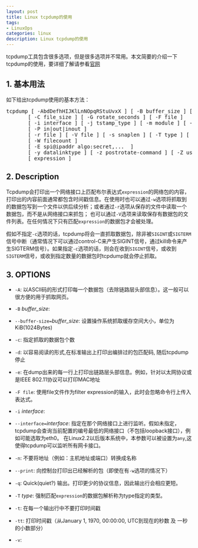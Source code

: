 ```yaml
---
layout: post
title: Linux tcpdump的使用
tags:
- LinuxOps
categories: linux
description: Linux tcpdump的使用
---
```



tcpdump工具包含很多选项，但是很多选项并不常用。本文简要的介绍一下tcpdump的使用，要详细了解请参看[官网](http://www.tcpdump.org/manpages/tcpdump.1.html)


<!-- more -->


## 1. 基本用法

如下给出tcpdump使用的基本方法：
<pre>
tcpdump [ -AbdDefhHIJKlLnNOpqRStuUvxX ] [ -B buffer_size ] [ -c count ]
       [ -C file_size ] [ -G rotate_seconds ] [ -F file ]
       [ -i interface ] [ -j tstamp_type ] [ -m module ] [ -M secret ]
       [ -P in|out|inout ]
       [ -r file ] [ -V file ] [ -s snaplen ] [ -T type ] [ -w file ]
       [ -W filecount ]
       [ -E spi@ipaddr algo:secret,...  ]
       [ -y datalinktype ] [ -z postrotate-command ] [ -Z user ]
       [ expression ]
</pre>

## 2. Description

Tcpdump会打印出一个网络接口上匹配布尔表达式```expression```的网络包的内容，打印出的内容前面通常都包含时间戳信息。在使用时也可以通过```-w```选项将抓取到的数据包写到一个文件以供后续分析；或者通过```-r```选项从保存的文件中读取一个数据包，而不是从网络接口来抓包； 也可以通过```-V```选项来读取保存有数据包的文件列表。在任何情况下只有匹配```expression```的数据包才会被处理。

假如不指定```-c```选项的话，tcpdump将会一直抓取数据包，除非被```SIGINT```或```SIGTERM```信号中断（通常情况下可以通过control-C来产生SIGINT信号，通过kill命令来产生SIGTERM信号）。如果指定```-c```选项的话，则会在收到```SIGINT```信号，或收到```SIGTERM```信号，或收到指定数量的数据包时tcpdump就会停止抓取。


## 3. OPTIONS
* ```-A```: 以ASCII码的形式打印每一个数据包（去除链路层头部信息）。这一般可以很方便的用于抓取网页。

* ```-B``` *buffer_size*:

* ```--buffer-size=```*buffer_size*: 设置操作系统抓取缓存空间大小，单位为KiB(1024Bytes)


* ```-c```: 指定抓取的数据包个数

* ```-d```: 以容易阅读的形式,在标准输出上打印出编排过的包匹配码, 随后tcpdump停止

* ```-e```: 在dump出来的每一行上打印出链路层头部信息。例如，针对以太网协议或是IEEE 802.11协议可以打印MAC地址

* ```-F file```: 使用file文件作为filter expression的输入，此时会忽略命令行上传入表达式。

* ```-i``` *interface*:
* ```--interface=```*interface*: 指定在那个网络接口上进行监听。假如未指定，tcpdump会查询当前配置的编号最低的网络接口（不包括loopback接口），例如可能选取为eth0。 在Linux2.2以后版本系统中，本参数可以被设置为```any```,这使得tcpdump可以监听所有网卡接口。

* ```-n```: 不要将地址（例如：主机地址或端口）转换成名称

* ```--print```: 向控制台打印出已经解析的包（即使在有```-w```选项的情况下）

* ```-q```: Quick(quiet?) 输出。打印更少的协议信息，因此输出行会相应更短。

* ```-T``` *type*: 强制匹配```expression```的数据包解析称为type指定的类型。

* ```-t```: 在每一个输出行中不要打印时间戳

* ```-tt```: 打印时间戳（从January 1, 1970, 00:00:00, UTC到现在的秒数 及 一秒的小数部分）

* ```-v```: 




<br />
<br />
<br />





